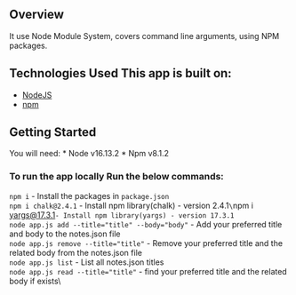 ## Overview 
It use Node Module System, covers command line arguments, using NPM packages.
## Technologies Used This app is built on: 
* [NodeJS](https://nodejs.org) 
* [npm](https://www.npmjs.com/)  
## Getting Started
You will need: * Node v16.13.2 * Npm v8.1.2
### To run the app locally Run the below commands: 
`npm i` - Install the packages in `package.json` \
`npm i chalk@2.4.1` - Install npm library(chalk) - version 2.4.1` \
`npm i yargs@17.3.1` - Install npm library(yargs) - version 17.3.1 ` \
`node app.js add --title="title" --body="body"` - Add your preferred title and body to the notes.json file\
`node app.js remove --title="title"` - Remove your preferred title and the related body from the notes.json file\
`node app.js list` - List all notes.json titles\
`node app.js read --title="title"` - find your preferred title and the related body if exists\

